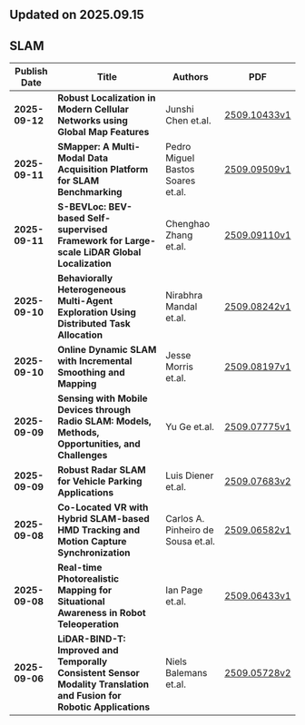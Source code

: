 ## Updated on 2025.09.15

## SLAM

|Publish Date|Title|Authors|PDF|
|---|---|---|---|
|**2025-09-12**|**Robust Localization in Modern Cellular Networks using Global Map Features**|Junshi Chen et.al.|[2509.10433v1](http://arxiv.org/abs/2509.10433v1)|
|**2025-09-11**|**SMapper: A Multi-Modal Data Acquisition Platform for SLAM Benchmarking**|Pedro Miguel Bastos Soares et.al.|[2509.09509v1](http://arxiv.org/abs/2509.09509v1)|
|**2025-09-11**|**S-BEVLoc: BEV-based Self-supervised Framework for Large-scale LiDAR Global Localization**|Chenghao Zhang et.al.|[2509.09110v1](http://arxiv.org/abs/2509.09110v1)|
|**2025-09-10**|**Behaviorally Heterogeneous Multi-Agent Exploration Using Distributed Task Allocation**|Nirabhra Mandal et.al.|[2509.08242v1](http://arxiv.org/abs/2509.08242v1)|
|**2025-09-10**|**Online Dynamic SLAM with Incremental Smoothing and Mapping**|Jesse Morris et.al.|[2509.08197v1](http://arxiv.org/abs/2509.08197v1)|
|**2025-09-09**|**Sensing with Mobile Devices through Radio SLAM: Models, Methods, Opportunities, and Challenges**|Yu Ge et.al.|[2509.07775v1](http://arxiv.org/abs/2509.07775v1)|
|**2025-09-09**|**Robust Radar SLAM for Vehicle Parking Applications**|Luis Diener et.al.|[2509.07683v2](http://arxiv.org/abs/2509.07683v2)|
|**2025-09-08**|**Co-Located VR with Hybrid SLAM-based HMD Tracking and Motion Capture Synchronization**|Carlos A. Pinheiro de Sousa et.al.|[2509.06582v1](http://arxiv.org/abs/2509.06582v1)|
|**2025-09-08**|**Real-time Photorealistic Mapping for Situational Awareness in Robot Teleoperation**|Ian Page et.al.|[2509.06433v1](http://arxiv.org/abs/2509.06433v1)|
|**2025-09-06**|**LiDAR-BIND-T: Improved and Temporally Consistent Sensor Modality Translation and Fusion for Robotic Applications**|Niels Balemans et.al.|[2509.05728v2](http://arxiv.org/abs/2509.05728v2)|

